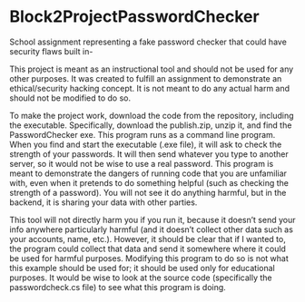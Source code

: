 # Block2ProjectPasswordChecker
School assignment representing a fake password checker that could have security flaws built in-

This project is meant as an instructional tool and should not be used for any other purposes. It was created to fulfill an assignment to demonstrate an ethical/security hacking concept. It is not meant to do any actual harm and should not be modified to do so. 

To make the project work, download the code from the repository, including the executable. Specifically, download the publish.zip, unzip it, and find the PasswordChecker exe. This program runs as a command line program. When you find and start the executable (.exe file), it will ask to check the strength of your passwords. It will then send whatever you type to another server, so it would not be wise to use a real password. This program is meant to demonstrate the dangers of running code that you are unfamiliar with, even when it pretends to do something helpful (such as checking the strength of a password). You will not see it do anything harmful, but in the backend, it is sharing your data with other parties.   

This tool will not directly harm you if you run it, because it doesn’t send your info anywhere particularly harmful (and it doesn’t collect other data such as your accounts, name, etc.). However, it should be clear that if I wanted to, the program could collect that data and send it somewhere where it could be used for harmful purposes. Modifying this program to do so is not what this example should be used for; it should be used only for educational purposes. It would be wise to look at the source code (specifically the passwordcheck.cs file) to see what this program is doing. 
